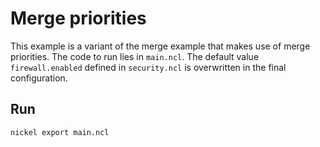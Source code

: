 # Merge priorities

This example is a variant of the merge example that makes use of merge
priorities. The code to run lies in `main.ncl`. The default value
`firewall.enabled` defined in `security.ncl` is overwritten in the final
configuration.

## Run

```console
nickel export main.ncl
```
